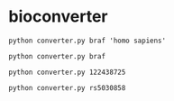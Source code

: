 # bioconverter

```
python converter.py braf 'homo sapiens'

```
```
python converter.py braf

```
```
python converter.py 122438725

```
```
python converter.py rs5030858
```
